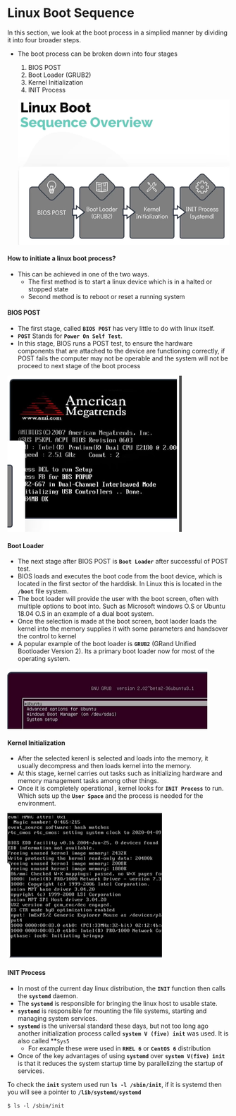 # Linux Boot Sequence

In this section, we look at the boot process in a simplied manner by dividing it into four broader steps.
- The boot process can be broken down into four stages
  1. BIOS POST
  1. Boot Loader (GRUB2)
  1. Kernel Initialization
  1. INIT Process
  
  ![boot-sequence](../../images/boot-sequence.PNG)
  
 #### How to initiate a linux boot process?
  - This can be achieved in one of the two ways.
    - The first method is to start a linux device which is in a halted or stopped state 
    - Second method is to reboot or reset a running system
    
 #### BIOS POST
 
 - The first stage, called **`BIOS POST`** has very little to do with linux itself.
 - **`POST`** Stands for **`Power On Self Test`**.
 - In this stage, BIOS runs a POST test, to ensure the hardware components that are attached to the device are functioning correctly, if POST fails the computer may not be operable and the system will not be proceed to next stage of the boot process
 
 ![bios](../../images/bios.PNG)
 
 #### Boot Loader
 - The next stage after BIOS POST is **`Boot Loader`** after successful of POST test.
 - BIOS loads and executes the boot code from the boot device, which is located in the first sector of the harddisk. In Linux this is located in the **`/boot`** file system.
 - The boot loader will provide the user with the boot screen, often with multiple options to boot into. Such as Microsoft windows O.S or Ubuntu 18.04 O.S in an example of a dual boot system.
 - Once the selection is made at the boot screen, boot laoder loads the kernel into the memory supplies it with some parameters and handsover the control to kernel
 - A popular example of the boot loader is **`GRUB2`** (GRand Unified Bootloader Version 2). Its a primary boot loader now for most of the operating system.
 
 ![boot-loader](../../images/boot-loader.PNG)
 
 #### Kernel Initialization
 - After the selected kerenl is selected and loads into the memory, it usually decompress and then loads kernel into the memory.
 - At this stage, kernel carries out tasks such as initializing hardware and memory management tasks among other things.
 - Once it is completely operational , kernel looks for **`INIT Process`** to run. Which sets up the **`User Space`** and the process is needed for the environment.
 
 ![kernel-initialize](../../images/kernel-initialize.PNG)
 
 #### INIT Process
 
 - In most of the current day linux distribution, the **`INIT`** function then calls the **`systemd`** daemon.
 - The **`systemd`** is responsible for bringing the linux host to usable state.
 - **`systemd`** is responsible for mounting the file systems, starting and managing system services.
 - **`systemd`** is the universal standard these days, but not too  long ago another initialization process called **`system V (five) init`** was used. It is also called **`Sys5`
   - For example these were used in **`RHEL 6`** or **`CentOS 6`** distribution
 - Once of the key advantages of using **`systemd`** over **`system V(five) init`**  is that it reduces the system startup time by parallelizing the startup of services.
 
 To check the **`init`** system used run **`ls -l /sbin/init`**, if it is systemd then you will see a pointer to **`/lib/systemd/systemd`**
 ```
 $ ls -l /sbin/init
 ```
 
